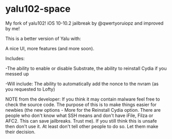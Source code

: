 # yalu102-space
My fork of yalu102! iOS 10-10.2 jailbreak by @qwertyoruiopz and improved by me!

This is a better version of Yalu with:

A nice UI, more features (and more soon). 

Includes: 

-The ability to enable or disable Substrate, the ability to reinstall Cydia if you messed up

-Will include: The ability to automatically add the nonce to the nvram (as you requested to Lofty)


NOTE from the developer: If you think it may contain malware feel free to check the source code. The purpose of this is to make things easier for newbies (the new options - More for the Reinstall Cydia option. There are people who don't know what SSH means and don't have iFile, Filza or AFC2. This can save jailbreaks. Trust me). If you still think this is unsafe then don't use it. At least don't tell other people to do so. Let them make their decision.
